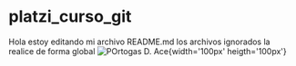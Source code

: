 # platzi_curso_git

Hola estoy editando mi archivo README.md
los archivos ignorados la realice de forma global
![POrtogas D. Ace](http://pm1.narvii.com/7045/1b57b80a88253799b255a0c55058537cd6ce65e9r1-736-920v2_uhq.jpg ){width='100px' heigth='100px'}
